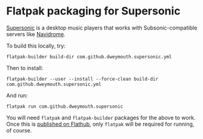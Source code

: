 # Flatpak packaging for Supersonic

[Supersonic](https://github.com/dweymouth/supersonic/) is a desktop music players that works with
Subsonic-compatible servers like [Navidrome](https://www.navidrome.org/about/).

To build this locally, try:

    flatpak-builder build-dir com.github.dweymouth.supersonic.yml

Then to install:

    flatpak-builder --user --install --force-clean build-dir com.github.dweymouth.supersonic.yml

And run:

    flatpak run com.github.dweymouth.supersonic

You will need `flatpak` and `flatpak-builder` packages for the above
to work. Once this is [published on Flathub](https://discourse.flathub.org/t/supersonic-lightweight-cross-platform-desktop-client-for-subsonic-music-servers/3984/), only `flatpak` will
be required for running, of course.
